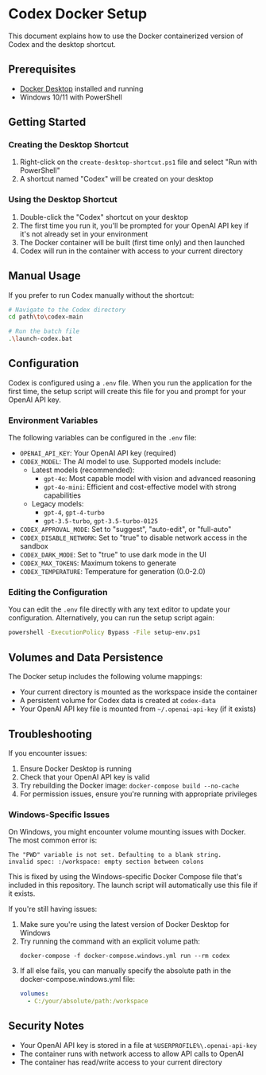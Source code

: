 # Codex Docker Setup

This document explains how to use the Docker containerized version of Codex and the desktop shortcut.

## Prerequisites

- [Docker Desktop](https://www.docker.com/products/docker-desktop/) installed and running
- Windows 10/11 with PowerShell

## Getting Started

### Creating the Desktop Shortcut

1. Right-click on the `create-desktop-shortcut.ps1` file and select "Run with PowerShell"
2. A shortcut named "Codex" will be created on your desktop

### Using the Desktop Shortcut

1. Double-click the "Codex" shortcut on your desktop
2. The first time you run it, you'll be prompted for your OpenAI API key if it's not already set in your environment
3. The Docker container will be built (first time only) and then launched
4. Codex will run in the container with access to your current directory

## Manual Usage

If you prefer to run Codex manually without the shortcut:

```bash
# Navigate to the Codex directory
cd path\to\codex-main

# Run the batch file
.\launch-codex.bat
```

## Configuration

Codex is configured using a `.env` file. When you run the application for the first time, the setup script will create this file for you and prompt for your OpenAI API key.

### Environment Variables

The following variables can be configured in the `.env` file:

- `OPENAI_API_KEY`: Your OpenAI API key (required)
- `CODEX_MODEL`: The AI model to use. Supported models include:
  - Latest models (recommended):
    - `gpt-4o`: Most capable model with vision and advanced reasoning
    - `gpt-4o-mini`: Efficient and cost-effective model with strong capabilities
  - Legacy models:
    - `gpt-4`, `gpt-4-turbo`
    - `gpt-3.5-turbo`, `gpt-3.5-turbo-0125`
- `CODEX_APPROVAL_MODE`: Set to "suggest", "auto-edit", or "full-auto"
- `CODEX_DISABLE_NETWORK`: Set to "true" to disable network access in the sandbox
- `CODEX_DARK_MODE`: Set to "true" to use dark mode in the UI
- `CODEX_MAX_TOKENS`: Maximum tokens to generate
- `CODEX_TEMPERATURE`: Temperature for generation (0.0-2.0)

### Editing the Configuration

You can edit the `.env` file directly with any text editor to update your configuration. Alternatively, you can run the setup script again:

```bash
powershell -ExecutionPolicy Bypass -File setup-env.ps1
```

## Volumes and Data Persistence

The Docker setup includes the following volume mappings:

- Your current directory is mounted as the workspace inside the container
- A persistent volume for Codex data is created at `codex-data`
- Your OpenAI API key file is mounted from `~/.openai-api-key` (if it exists)

## Troubleshooting

If you encounter issues:

1. Ensure Docker Desktop is running
2. Check that your OpenAI API key is valid
3. Try rebuilding the Docker image: `docker-compose build --no-cache`
4. For permission issues, ensure you're running with appropriate privileges

### Windows-Specific Issues

On Windows, you might encounter volume mounting issues with Docker. The most common error is:

```
The "PWD" variable is not set. Defaulting to a blank string.
invalid spec: :/workspace: empty section between colons
```

This is fixed by using the Windows-specific Docker Compose file that's included in this repository. The launch script will automatically use this file if it exists.

If you're still having issues:

1. Make sure you're using the latest version of Docker Desktop for Windows
2. Try running the command with an explicit volume path:
   ```
   docker-compose -f docker-compose.windows.yml run --rm codex
   ```
3. If all else fails, you can manually specify the absolute path in the docker-compose.windows.yml file:
   ```yaml
   volumes:
     - C:/your/absolute/path:/workspace
   ```

## Security Notes

- Your OpenAI API key is stored in a file at `%USERPROFILE%\.openai-api-key`
- The container runs with network access to allow API calls to OpenAI
- The container has read/write access to your current directory
